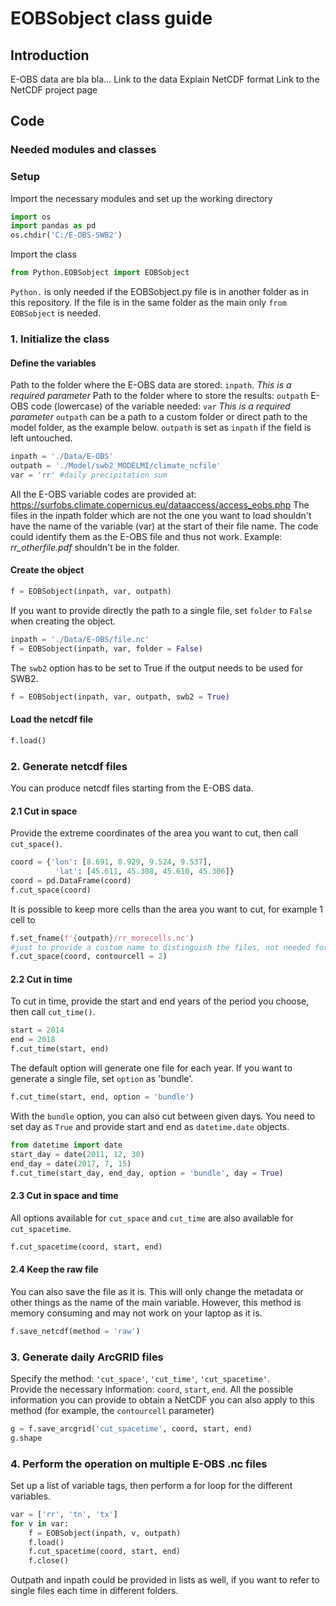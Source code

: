 # EOBSobject class guide

## Introduction

E-OBS data are bla bla...
Link to the data
Explain NetCDF format
Link to the NetCDF project page

## Code

### Needed modules and classes

### Setup

Import the necessary modules and set up the working directory
```python
import os
import pandas as pd
os.chdir('C:/E-OBS-SWB2')
```

Import the class
```python
from Python.EOBSobject import EOBSobject
```
`Python.` is only needed if the EOBSobject.py file is in another folder as in this repository. If the file is in the same folder as the main only `from EOBSobject` is needed.

### 1. Initialize the class

#### Define the variables
Path to the folder where the E-OBS data are stored: `inpath`. *This is a required parameter*
Path to the folder where to store the results: `outpath`
E-OBS code (lowercase) of the variable needed: `var` *This is a required parameter*
`outpath` can be a path to a custom folder or direct path to the model folder, as the example below.
`outpath` is set as `inpath` if the field is left untouched.
```python
inpath = './Data/E-OBS'
outpath = './Model/swb2_MODELMI/climate_ncfile'
var = 'rr' #daily precipitation sum
```
All the E-OBS variable codes are provided at: https://surfobs.climate.copernicus.eu/dataaccess/access_eobs.php
The files in the inpath folder which are not the one you want to load shouldn't have the name of the variable (var) at the start of their file name. The code could identify them as the E-OBS file and thus not work. Example: *rr_otherfile.pdf* shouldn't be in the folder.

#### Create the object
```python
f = EOBSobject(inpath, var, outpath)
```

If you want to provide directly the path to a single file, set `folder` to `False` when creating the object.
```python
inpath = './Data/E-OBS/file.nc'
f = EOBSobject(inpath, var, folder = False)
```

The `swb2` option has to be set to True if the output needs to be used for SWB2.
```python
f = EOBSobject(inpath, var, outpath, swb2 = True)
```

#### Load the netcdf file
```python
f.load()
```

### 2. Generate netcdf files

You can produce netcdf files starting from the E-OBS data.

#### 2.1 Cut in space

Provide the extreme coordinates of the area you want to cut, then call `cut_space()`.
```python
coord = {'lon': [8.691, 8.929, 9.524, 9.537],
          'lat': [45.611, 45.308, 45.610, 45.306]}
coord = pd.DataFrame(coord)
f.cut_space(coord)
```

It is possible to keep more cells than the area you want to cut, for example 1 cell to 
```python
f.set_fname(f'{outpath}/rr_morecells.nc')
#just to provide a custom name to distinguish the files, not needed for the code to work
f.cut_space(coord, contourcell = 2)
```

#### 2.2 Cut in time

To cut in time, provide the start and end years of the period you choose, then call `cut_time()`.
```python
start = 2014
end = 2018
f.cut_time(start, end)
```

The default option will generate one file for each year. If you want to generate a single file, set `option` as 'bundle'.
```python
f.cut_time(start, end, option = 'bundle')
```

With the `bundle` option, you can also cut between given days. You need to set day as `True` and provide start and end as `datetime.date` objects.
```python
from datetime import date
start_day = date(2011, 12, 30)
end_day = date(2017, 7, 15)
f.cut_time(start_day, end_day, option = 'bundle', day = True)
```

#### 2.3 Cut in space and time

All options available for `cut_space` and `cut_time` are also available for `cut_spacetime`.
```python
f.cut_spacetime(coord, start, end)
```

#### 2.4 Keep the raw file

You can also save the file as it is. This will only change the metadata or other things as the name of the main variable. However, this method is memory consuming and may not work on your laptop as it is.
```python
f.save_netcdf(method = 'raw')
```

### 3. Generate daily ArcGRID files

Specify the method: `'cut_space'`, `'cut_time'`, `'cut_spacetime'`. \
Provide the necessary information: `coord`, `start`, `end`. All the possible information you can provide to obtain a NetCDF you can also apply to this method (for example, the `contourcell` parameter)
```python
g = f.save_arcgrid('cut_spacetime', coord, start, end)
g.shape
```
### 4. Perform the operation on multiple E-OBS .nc files

Set up a list of variable tags, then perform a for loop for the different variables.
```python
var = ['rr', 'tn', 'tx']
for v in var:
    f = EOBSobject(inpath, v, outpath)
    f.load()
    f.cut_spacetime(coord, start, end)
    f.close()
```
Outpath and inpath could be provided in lists as well, if you want to refer to single files each time in different folders.